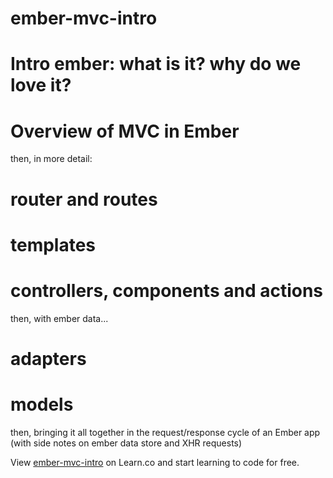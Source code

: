 # ember-mvc-intro

# Intro ember: what is it? why do we love it?

# Overview of MVC in Ember

then, in more detail:

# router and routes
# templates
# controllers, components and actions

then, with ember data...

# adapters
# models

then, bringing it all together in the request/response cycle of an Ember app (with side notes on ember data store and XHR requests)

<p data-visibility='hidden'>View <a href='https://learn.co/lessons/ember-mvc-intro' title='ember-mvc-intro'>ember-mvc-intro</a> on Learn.co and start learning to code for free.</p>
